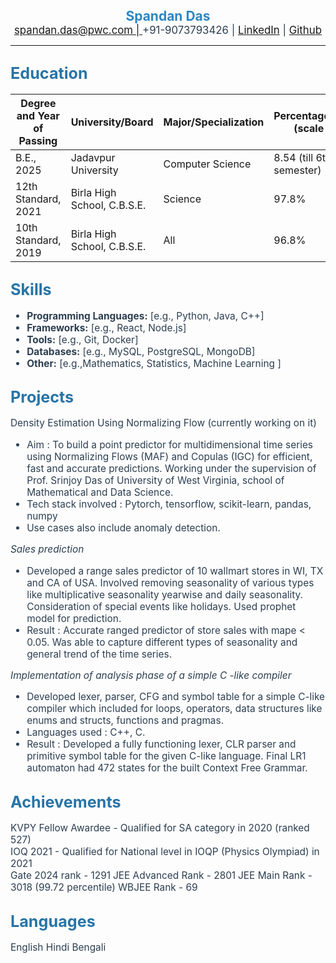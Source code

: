 <div style="font-size: 1.5em; color: #2E86C1; font-weight: bold; text-align: center;">Spandan Das</div>
<div style="font-size: 1.2em; color: #2C3E50;text-align:center"><a href="mailto:spandan.das@pwc.com">spandan.das@pwc.com | </a> +91-9073793426 | <a href="https://www.linkedin.com/in/spandan-das-907573248/">LinkedIn</a> | <a href = "https://github.com/spandan123/"> Github </a> </div> <hr>

## <div style="font-size: 1.2em; color: #2874A6;">Education</div>

| Degree and Year of Passing | University/Board            | Major/Specialization | Percentage/Grade (scale 10) |
| -------------------------- | --------------------------- | -------------------- | --------------------------- |
| B.E., 2025                 | Jadavpur University         | Computer Science     | 8.54 (till 6th semester)    |
| 12th Standard, 2021        | Birla High School, C.B.S.E. | Science              | 97.8%                       |
| 10th Standard, 2019        | Birla High School, C.B.S.E. | All                  | 96.8%                       |

## <span style="font-size: 1.2em; color: #2874A6;">Skills</span>

<ul style="font-size: 1.1em; color: #2C3E50;">
    <li><strong>Programming Languages:</strong> [e.g., Python, Java, C++]</li>
    <li><strong>Frameworks:</strong> [e.g., React, Node.js]</li>
    <li><strong>Tools:</strong> [e.g., Git, Docker]</li>
    <li><strong>Databases:</strong> [e.g., MySQL, PostgreSQL, MongoDB]</li>
    <li><strong>Other:</strong> [e.g.,Mathematics, Statistics, Machine Learning ]</li>
</ul>

## <span style="font-size: 1.2em; color: #2874A6;">Projects</span>

<span style="font-size: 1.1em; color: #2C3E50;">Density Estimation Using Normalizing Flow (currently working on it)</span>

<ul style="font-size: 1.1em; color: #2C3E50;">
    <li>Aim : To build a point predictor for multidimensional time series using Normalizing Flows (MAF) and Copulas (IGC) for
efficient, fast and accurate predictions. Working under the supervision of Prof. Srinjoy Das of
University of West Virginia, school of Mathematical and Data Science.</li>
<li>Tech stack involved : Pytorch, tensorflow, scikit-learn, pandas, numpy</li>
<li>Use cases also include anomaly detection.</li>
</ul>

<span style="font-size: 1.1em; color: #2C3E50;">_Sales prediction_</span>

<ul style="font-size: 1.1em; color: #2C3E50;">
    <li>Developed a range sales predictor of 10 wallmart stores in WI, TX and CA of USA.
Involved removing seasonality of various types like multiplicative seasonality yearwise and daily seasonality.
Consideration of special events like holidays. Used prophet model for prediction.</li>
    <li>Result : Accurate ranged predictor of store sales with mape < 0.05. Was able to capture different types of seasonality and general trend of the time series.</li>
</ul>

<span style="font-size: 1.1em; color: #2C3E50;">_Implementation of analysis phase of a simple C -like compiler_</span>

<ul style="font-size: 1.1em; color: #2C3E50;">
    <li>Developed lexer, parser, CFG and symbol table for a simple C-like compiler which included for loops, operators, data structures like enums and structs, functions and pragmas.</li>
    <li>Languages used : C++, C. 
    <li>Result : Developed a fully functioning lexer, CLR parser and primitive symbol table for the given C-like language. Final LR1 automaton had 472 states for the built Context Free Grammar.</li>
</ul>

## <span style="font-size: 1.2em; color: #2874A6;">Achievements</span>

<span style="font-size: 1.1em; color: #2C3E50;">KVPY Fellow Awardee - Qualified for SA category in 2020 (ranked 527)</span>  
<span style="font-size: 1.1em; color: #2C3E50;">IOQ 2021 - Qualified for National level in IOQP (Physics Olympiad) in 2021</span>  
<span style="font-size: 1.1em; color: #2C3E50;">Gate 2024 rank - 1291</span>
<span style="font-size: 1.1em; color: #2C3E50;">JEE Advanced Rank - 2801</span>
<span style="font-size: 1.1em; color: #2C3E50;">JEE Main Rank - 3018 (99.72 percentile)</span>
<span style="font-size: 1.1em; color: #2C3E50;">WBJEE Rank - 69</span>

## <span style="font-size: 1.2em; color: #2874A6;">Languages</span>

<span style="font-size: 1.1em; color: #2C3E50;">English Hindi Bengali</span>
